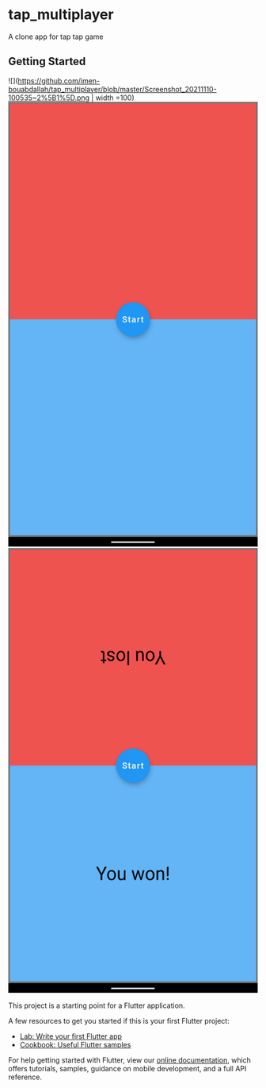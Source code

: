 # tap_multiplayer

A clone app for tap tap game

## Getting Started
![](https://github.com/imen-bouabdallah/tap_multiplayer/blob/master/Screenshot_20211110-100535~2%5B1%5D.png | width =100)
![game screenshot](https://github.com/imen-bouabdallah/tap_multiplayer/blob/master/Screenshot_20211110-100813%5B1%5D.png)
![game screenshot](https://github.com/imen-bouabdallah/tap_multiplayer/blob/master/Screenshot_20211110-100829%5B1%5D.png)

This project is a starting point for a Flutter application.

A few resources to get you started if this is your first Flutter project:

- [Lab: Write your first Flutter app](https://flutter.dev/docs/get-started/codelab)
- [Cookbook: Useful Flutter samples](https://flutter.dev/docs/cookbook)

For help getting started with Flutter, view our
[online documentation](https://flutter.dev/docs), which offers tutorials,
samples, guidance on mobile development, and a full API reference.
